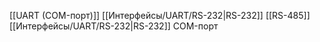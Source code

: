 [[UART (COM-порт)]]
[[Интерфейсы/UART/RS-232|RS-232]]
[[RS-485]]
[[Интерфейсы/UART/RS-232|RS-232]] COM-порт

